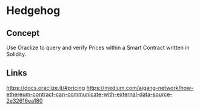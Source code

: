 # Hedgehog


## Concept

Use Oraclize to query and verify Prices within a Smart Contract written in Solidity. 


## Links

https://docs.oraclize.it/#pricing
https://medium.com/aigang-network/how-ethereum-contract-can-communicate-with-external-data-source-2e32616ea180

